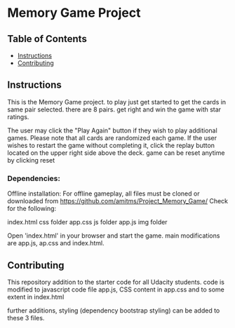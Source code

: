 # Memory Game Project

## Table of Contents

* [Instructions](#instructions)
* [Contributing](#contributing)

## Instructions

This is the Memory Game project. to play just get started to get the cards in same pair selected. there are 8 pairs. get right and win the game with star ratings. 

 The user may click the "Play Again" button if they wish to play additional games. Please note that all cards are randomized each game. If the user wishes to restart the game without completing it, click the replay button located on the upper right side above the deck. game can be reset anytime by clicking reset

### Dependencies:
Offline installation: 
For offline gameplay, all files must be cloned or downloaded from https://github.com/amitms/Project_Memory_Game/ Check for the following:

index.html
css folder
app.css
js folder
app.js
img folder

Open 'index.html' in your browser and start the game.
main modifications are app.js, ap.css and index.html.

## Contributing

This repository addition to the starter code for all Udacity students. code is modified to javascript code file app.js, CSS content in app.css and to some extent in index.html

further additions, styling (dependency bootstrap styling) can be added to these 3 files.
